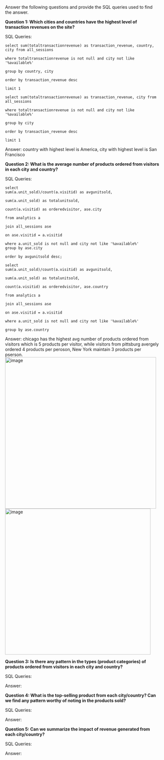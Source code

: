 Answer the following questions and provide the SQL queries used to find the answer.

    
**Question 1: Which cities and countries have the highest level of transaction revenues on the site?**


SQL Queries:

    select sum(totaltransactionrevenue) as transaction_revenue, country, city from all_sessions

    where totaltransactionrevenue is not null and city not like '%available%' 

    group by country, city

    order by transaction_revenue desc

    limit 1

    select sum(totaltransactionrevenue) as transaction_revenue, city from all_sessions

    where totaltransactionrevenue is not null and city not like '%available%'

    group by city

    order by transaction_revenue desc

    limit 1


Answer: country with highest level is America, city with highest level is San Francisco




**Question 2: What is the average number of products ordered from visitors in each city and country?**


SQL Queries:

    select 
    sum(a.unit_sold)/count(a.visitid) as avgunitsold, 
    
    sum(a.unit_sold) as totalunitsold, 
    
    count(a.visitid) as orderedvisitor, ase.city
    
    from analytics a 

    join all_sessions ase

    on ase.visitid = a.visitid

    where a.unit_sold is not null and city not like '%available%'
    group by ase.city

    order by avgunitsold desc;

    select 
    sum(a.unit_sold)/count(a.visitid) as avgunitsold,
    
    sum(a.unit_sold) as totalunitsold, 
    
    count(a.visitid) as orderedvisitor, ase.country
    
    from analytics a 

    join all_sessions ase

    on ase.visitid = a.visitid

    where a.unit_sold is not null and city not like '%available%'

    group by ase.country

Answer: chicago has the highest avg number of products ordered from visitors which is 5 products per visitor, while visitors from pittsburg avergely ordered 4 products per peroson, New York maintain 3 products per pserson.
<img width="493" alt="image" src="https://github.com/maybester/transforming-analyzing-data-in-SQL/assets/73912419/92d3a2ab-a3ab-48b1-9cff-4e8734fa9f70"> <img width="475" alt="image" src="https://github.com/maybester/transforming-analyzing-data-in-SQL/assets/73912419/0b8f4286-63fb-45ae-a3e5-f96ddcff7d4c">







**Question 3: Is there any pattern in the types (product categories) of products ordered from visitors in each city and country?**


SQL Queries:



Answer:





**Question 4: What is the top-selling product from each city/country? Can we find any pattern worthy of noting in the products sold?**


SQL Queries:



Answer:





**Question 5: Can we summarize the impact of revenue generated from each city/country?**

SQL Queries:



Answer:







